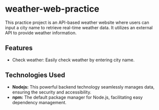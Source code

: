 # weather-web-practice
This practice project is an API-based weather website where users can input a city name to retrieve real-time weather data. It utilizes an external API to provide weather information.

## Features
- Check weather: Easily check weather by entering city name.

## Technologies Used
- **Nodejs:** This powerful backend technology seamlessly manages data, ensuring the security and accessibility.
- **npm:** The default package manager for Node.js, facilitating easy dependency management.
